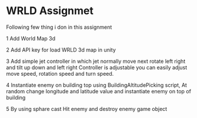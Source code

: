 # WRLD Assignmet 

Following few thing i don in this assignment 

1 Add World Map 3d 

2 Add API key for load WRLD 3d map in unity 

3 Add simple jet controller
  in which jet normally move next rotate left right and tilt up down and left right
  Controller is adjustable you can easily adjust move speed, rotation speed and turn speed.

4 Instantiate enemy on building top using BuildingAltitudePicking script, At random change longitude and latitude value and instantiate 
  enemy on top of building

5 By using sphare cast Hit enemy and destroy enemy game object
  
